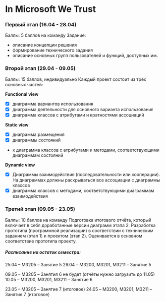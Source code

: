 # In Microsoft We Trust

### Первый этап (16.04 - 28.04)
Баллы: 5 баллов на команду
Задание:
- описание концепции решения
- формирование технического задания
- описание основных групп пользователей и функций, доступных им.

### Второй этап (29.04 - 09.05)
Баллы: 15 баллов, индивидуально
Каждый проект состоит из трёх основных частей:

**Functional view**
- [x] диаграмма вариантов использования
- [x] диаграмма деятельности для основного варианта использования
- [x] диаграмма классов с атрибутами и кратностями ассоциаций

**Static view**
- [x] диаграмма размещения
- [x] диаграммы состояний
- x диаграмма классов с атрибутами и методами, соответствующими диаграммам состояний

**Dynamic view**
- [x] Диаграммы взаимодействия (последовательности или кооперации). На диаграммах должны раскрываться все ассоциации с диаграммы классов
- [x] диаграмма классов с методами, соответствующими диаграммам взаимодействия

### Третий этап (09.05 - 23.05)
Баллы: 10 баллов на команду
Подготовка итогового отчёта, который включает в себя доработанные версии диаграмм этапа 2.
Разработка прототипа (программной реализации) в соответствии с техническим заданием (этап 1) и проектом (этап 2).
Оценивается в основном соответствие прототипа проекту.

##### Расписание на остаток семестра:

25.04 – M3205 – Занятие 5
26.04 – M3200, M3201, M3211 – Занятие 5

09.05 – M3205 – Занятия 6 не будет (отчёты нужно загрузить до 11.05)
10.05 – M3200, M3201, M3211 – Занятие 6

23.05 – M3205 – Занятие 7 (итоговое)
24.05 – M3200, M3201, M3211 – Занятие 7 (итоговое)
